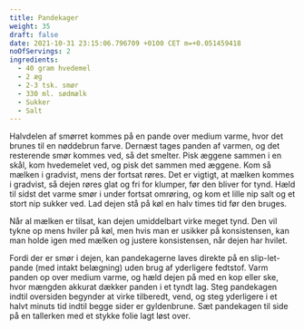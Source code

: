 ```yaml
---
title: Pandekager
weight: 35
draft: false
date: 2021-10-31 23:15:06.796709 +0100 CET m=+0.051459418
noOfServings: 2
ingredients:
  - 40 gram hvedemel
  - 2 æg
  - 2-3 tsk. smør
  - 330 ml. sødmælk
  - Sukker
  - Salt
---
```




Halvdelen af smørret kommes på en pande over medium varme, hvor det
brunes til en nøddebrun farve. Dernæst tages panden af varmen, og det
resterende smør kommes ved, så det smelter. Pisk æggene sammen i en
skål, kom hvedemelet ved, og pisk det sammen med æggene. Kom så mælken i
gradvist, mens der fortsat røres. Det er vigtigt, at mælken kommes i
gradvist, så dejen røres glat og fri for klumper, før den bliver for
tynd. Hæld til sidst det varme smør i under fortsat omrøring, og kom et
lille nip salt og et stort nip sukker ved. Lad dejen stå på køl en halv
times tid før den bruges.

Når al mælken er tilsat, kan dejen umiddelbart virke meget tynd. Den vil
tykne op mens hviler på køl, men hvis man er usikker på konsistensen,
kan man holde igen med mælken og justere konsistensen, når dejen har
hvilet.

Fordi der er smør i dejen, kan pandekagerne laves direkte på en
slip-let-pande (med intakt belægning) uden brug af yderligere fedtstof.
Varm panden op over medium varme, og hæld dejen på med en kop eller ske,
hvor mængden akkurat dækker panden i et tyndt lag. Steg pandekagen
indtil oversiden begynder at virke tilberedt, vend, og steg yderligere i
et halvt minuts tid indtil begge sider er gyldenbrune. Sæt pandekagen
til side på en tallerken med et stykke folie lagt løst over.

